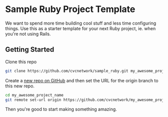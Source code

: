 # Sample Ruby Project Template

We want to spend more time building cool stuff and less time configuring
things. Use this as a starter template for your next Ruby project, ie.
when you're not using Rails.

## Getting Started

Clone this repo

```bash
git clone https://github.com/cvcnetwork/sample_ruby.git my_awesome_project_name
```

Create a [new repo on GitHub](https://github.com/organizations/cvcnetwork/repositories/new) and then set the URL for the origin branch to this new repo.

```bash
cd my_awesome_project_name
git remote set-url origin https://github.com/cvcnetwork/my_awesome_project_name.git
```

Then you're good to start making something amazing.
